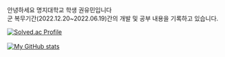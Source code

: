 안녕하세요 명지대학교 학생 권유민입니다<br/>
군 복무기간(2022.12.20~2022.06.19)간의 개발 및 공부 내용을 기록하고 있습니다.<br/>

[![Solved.ac Profile](http://mazassumnida.wtf/api/generate_badge?boj=dbalsrltk)](https://solved.ac/dbalsrltk)<br/><br/>
[![My GitHub stats](https://github-readme-stats.vercel.app/api?username=dbalsk)](https://github.com/dbalsk/github-readme-stats)

